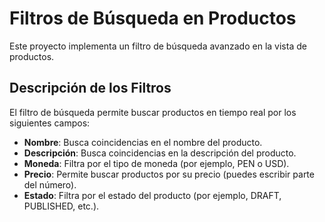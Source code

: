 # Filtros de Búsqueda en Productos

Este proyecto implementa un filtro de búsqueda avanzado en la vista de productos.

## Descripción de los Filtros

El filtro de búsqueda permite buscar productos en tiempo real por los siguientes campos:

- **Nombre**: Busca coincidencias en el nombre del producto.
- **Descripción**: Busca coincidencias en la descripción del producto.
- **Moneda**: Filtra por el tipo de moneda (por ejemplo, PEN o USD).
- **Precio**: Permite buscar productos por su precio (puedes escribir parte del número).
- **Estado**: Filtra por el estado del producto (por ejemplo, DRAFT, PUBLISHED, etc.).